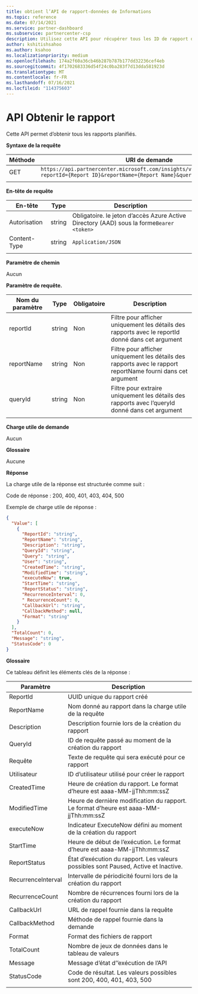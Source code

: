 ```yaml
---
title: obtient l’API de rapport-données de Informations
ms.topic: reference
ms.date: 07/14/2021
ms.service: partner-dashboard
ms.subservice: partnercenter-csp
description: Utilisez cette API pour récupérer tous les ID de rapport disponibles dans les Insights de l’espace partenaires.
author: kshitishsahoo
ms.author: ksahoo
ms.localizationpriority: medium
ms.openlocfilehash: 174a2f60a36cb46b287b787b177dd32236cef4eb
ms.sourcegitcommit: 4f1702683336d54f24c0ba283f7d13dda581923d
ms.translationtype: MT
ms.contentlocale: fr-FR
ms.lasthandoff: 07/16/2021
ms.locfileid: "114375603"
---
```

# <a name="get-report-api"></a>API Obtenir le rapport

Cette API permet d’obtenir tous les rapports planifiés.

**Syntaxe de la requête**

|    Méthode    |    URI de demande    |
|    ----    |    ----    |
|    GET    |    `https://api.partnercenter.microsoft.com/insights/v1/mpn/ScheduledReport?reportId={Report ID}&reportName={Report Name}&queryId={Query ID}` |
|        |        |

**En-tête de requête**

|    En-tête    |    Type    |    Description    |
|    ----    |    ----    |    ----    |
|    Autorisation    |    string    |    Obligatoire. le jeton d’accès Azure Active Directory (AAD) sous la forme`Bearer <token>`    |
|    Content-Type    |    string    |    `Application/JSON`    |
|        |        |        |

**Paramètre de chemin**

Aucun

**Paramètre de requête.**

|    Nom du paramètre    |    Type    |    Obligatoire    |    Description    |
|    ----    |    ----    |    ----    |    ----    |
|    reportId     |    string    |    Non    |    Filtre pour afficher uniquement les détails des rapports avec le reportId donné dans cet argument     |
|    reportName     |    string    |    Non    |    Filtre pour afficher uniquement les détails des rapports avec le rapport reportName fourni dans cet argument     |
|    queryId     |    string    |    Non    |    Filtre pour extraire uniquement les détails des rapports avec l’queryId donné dans cet argument     |
|        |        |        |        |


**Charge utile de demande**

Aucun

**Glossaire**

Aucune

**Réponse**

La charge utile de la réponse est structurée comme suit :

Code de réponse : 200, 400, 401, 403, 404, 500

Exemple de charge utile de réponse :

```json
{ 
  "Value": [ 
    { 
      "ReportId": "string", 
      "ReportName": "string", 
      "Description": "string", 
      "QueryId": "string", 
      "Query": "string", 
      "User": "string", 
      "CreatedTime": "string", 
      "ModifiedTime": "string", 
      "executeNow": true, 
      "StartTime": "string", 
      "ReportStatus": "string", 
      "RecurrenceInterval": 0, 
      " RecurrenceCount": 0, 
      "CallbackUrl": "string",
      "CallbackMethod": null,
      "Format": "string" 
    } 
  ], 
  "TotalCount": 0, 
  "Message": "string", 
  "StatusCode": 0 
}
```

**Glossaire**

Ce tableau définit les éléments clés de la réponse :

|    Paramètre    |    Description    |
|    ----    |    ----    |
|    ReportId     |    UUID unique du rapport créé     |
|    ReportName     |    Nom donné au rapport dans la charge utile de la requête     |
|    Description     |    Description fournie lors de la création du rapport     |
|    QueryId     |    ID de requête passé au moment de la création du rapport     |
|    Requête     |    Texte de requête qui sera exécuté pour ce rapport     |
|    Utilisateur     |    ID d’utilisateur utilisé pour créer le rapport     |
|    CreatedTime     |    Heure de création du rapport. Le format d’heure est aaaa-MM-jjThh:mm:ssZ     |
|    ModifiedTime     |    Heure de dernière modification du rapport. Le format d’heure est aaaa-MM-jjThh:mm:ssZ     |
|    executeNow     |    Indicateur ExecuteNow défini au moment de la création du rapport    |
|    StartTime     |    Heure de début de l’exécution. Le format d’heure est aaaa-MM-jjThh:mm:ssZ     |
|    ReportStatus     |    État d’exécution du rapport. Les valeurs possibles sont Paused, Active et Inactive.     |
|    RecurrenceInterval     |    Intervalle de périodicité fourni lors de la création du rapport     |
|    RecurrenceCount     |    Nombre de récurrences fourni lors de la création du rapport     |
|    CallbackUrl     |    URL de rappel fournie dans la requête     |
|    CallbackMethod    |    Méthode de rappel fournie dans la demande    |
|    Format     |    Format des fichiers de rapport     |
|    TotalCount     |    Nombre de jeux de données dans le tableau de valeurs     |
|    Message     |    Message d’état d’’exécution de l’API     |
|    StatusCode     |    Code de résultat. Les valeurs possibles sont 200, 400, 401, 403, 500     |
|        |        |